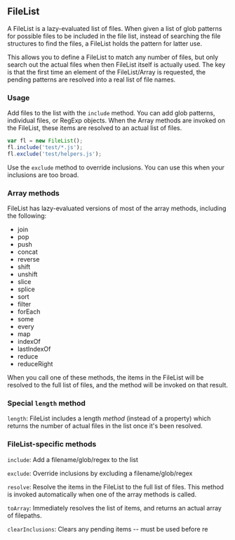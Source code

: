 ## FileList

A FileList is a lazy-evaluated list of files. When given a list
of glob patterns for possible files to be included in the file
list, instead of searching the file structures to find the files,
a FileList holds the pattern for latter use.

This allows you to define a FileList to match any number of
files, but only search out the actual files when then FileList
itself is actually used. The key is that the first time an
element of the FileList/Array is requested, the pending patterns
are resolved into a real list of file names.

### Usage

Add files to the list with the `include` method. You can add glob
patterns, individual files, or RegExp objects. When the Array
methods are invoked on the FileList, these items are resolved to
an actual list of files.

```javascript
var fl = new FileList();
fl.include('test/*.js');
fl.exclude('test/helpers.js');
```

Use the `exclude` method to override inclusions. You can use this
when your inclusions are too broad.

### Array methods

FileList has lazy-evaluated versions of most of the array
methods, including the following:

* join
* pop
* push
* concat
* reverse
* shift
* unshift
* slice
* splice
* sort
* filter
* forEach
* some
* every
* map
* indexOf
* lastIndexOf
* reduce
* reduceRight

When you call one of these methods, the items in the FileList
will be resolved to the full list of files, and the method will
be invoked on that result.

### Special `length` method

`length`: FileList includes a length *method* (instead of a
property) which returns the number of actual files in the list
once it's been resolved.

### FileList-specific methods

`include`: Add a filename/glob/regex to the list

`exclude`: Override inclusions by excluding a filename/glob/regex

`resolve`: Resolve the items in the FileList to the full list of
files. This method is invoked automatically when one of the array
methods is called.

`toArray`: Immediately resolves the list of items, and returns an
actual array of filepaths.

`clearInclusions`: Clears any pending items -- must be used
before re